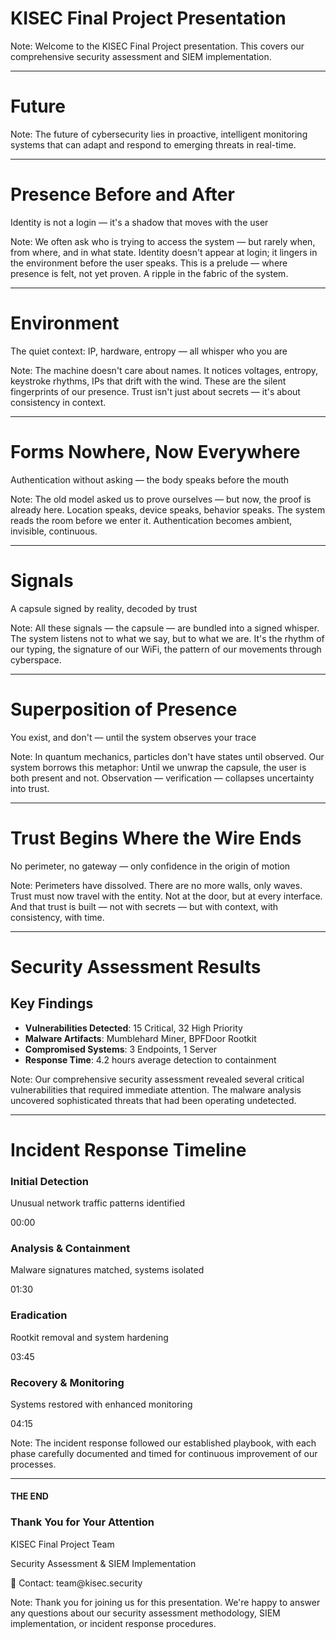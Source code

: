 # KISEC Final Project Presentation
<!-- .slide: data-state="slide-config" -->

Note:
Welcome to the KISEC Final Project presentation. This covers our comprehensive security assessment and SIEM implementation.

---

# Future
<!-- .slide: data-background-gradient="linear-gradient(45deg, #021f53ff, #00338bff)" -->

Note:
The future of cybersecurity lies in proactive, intelligent monitoring systems that can adapt and respond to emerging threats in real-time.

---

# Presence Before and After
Identity is not a login — it's a shadow that moves with the user

Note:
We often ask who is trying to access the system — but rarely when, from where, and in what state. Identity doesn't appear at login; it lingers in the environment before the user speaks. This is a prelude — where presence is felt, not yet proven. A ripple in the fabric of the system.

---

# Environment
The quiet context: IP, hardware, entropy — all whisper who you are

Note:
The machine doesn't care about names. It notices voltages, entropy, keystroke rhythms, IPs that drift with the wind. These are the silent fingerprints of our presence. Trust isn't just about secrets — it's about consistency in context.

---

# Forms Nowhere, Now Everywhere
Authentication without asking — the body speaks before the mouth

Note:
The old model asked us to prove ourselves — but now, the proof is already here. Location speaks, device speaks, behavior speaks. The system reads the room before we enter it. Authentication becomes ambient, invisible, continuous.

---

# Signals
A capsule signed by reality, decoded by trust

Note:
All these signals — the capsule — are bundled into a signed whisper. The system listens not to what we say, but to what we are. It's the rhythm of our typing, the signature of our WiFi, the pattern of our movements through cyberspace.

---

# Superposition of Presence
You exist, and don't — until the system observes your trace

Note:
In quantum mechanics, particles don't have states until observed. Our system borrows this metaphor: Until we unwrap the capsule, the user is both present and not. Observation — verification — collapses uncertainty into trust.

---

# Trust Begins Where the Wire Ends
No perimeter, no gateway — only confidence in the origin of motion

Note:
Perimeters have dissolved. There are no more walls, only waves. Trust must now travel with the entity. Not at the door, but at every interface. And that trust is built — not with secrets — but with context, with consistency, with time.

---

# Security Assessment Results
<!-- .slide: data-background-color="#2c3e50" -->

## Key Findings

- **Vulnerabilities Detected**: 15 Critical, 32 High Priority
- **Malware Artifacts**: Mumblehard Miner, BPFDoor Rootkit
- **Compromised Systems**: 3 Endpoints, 1 Server
- **Response Time**: 4.2 hours average detection to containment

Note:
Our comprehensive security assessment revealed several critical vulnerabilities that required immediate attention. The malware analysis uncovered sophisticated threats that had been operating undetected.

---

# Incident Response Timeline
<!-- .slide: data-background-gradient="linear-gradient(45deg, #c0392b, #8e44ad)" -->

<div class="timeline-container">
  <div class="timeline-item fragment">
    <h3>Initial Detection</h3>
    <p>Unusual network traffic patterns identified</p>
    <span class="timestamp">00:00</span>
  </div>
  
  <div class="timeline-item fragment">
    <h3>Analysis & Containment</h3>
    <p>Malware signatures matched, systems isolated</p>
    <span class="timestamp">01:30</span>
  </div>
  
  <div class="timeline-item fragment">
    <h3>Eradication</h3>
    <p>Rootkit removal and system hardening</p>
    <span class="timestamp">03:45</span>
  </div>
  
  <div class="timeline-item fragment">
    <h3>Recovery & Monitoring</h3>
    <p>Systems restored with enhanced monitoring</p>
    <span class="timestamp">04:15</span>
  </div>
</div>

Note:
The incident response followed our established playbook, with each phase carefully documented and timed for continuous improvement of our processes.

---

#### THE END
<!-- .slide: data-background-gradient="linear-gradient(45deg, #2c3e50, #34495e)" -->

### Thank You for Your Attention

<div class="contact-info">
  <p>KISEC Final Project Team</p>
  <p>Security Assessment & SIEM Implementation</p>
  <p>📧 Contact: team@kisec.security</p>
</div>

Note:
Thank you for joining us for this presentation. We're happy to answer any questions about our security assessment methodology, SIEM implementation, or incident response procedures.
